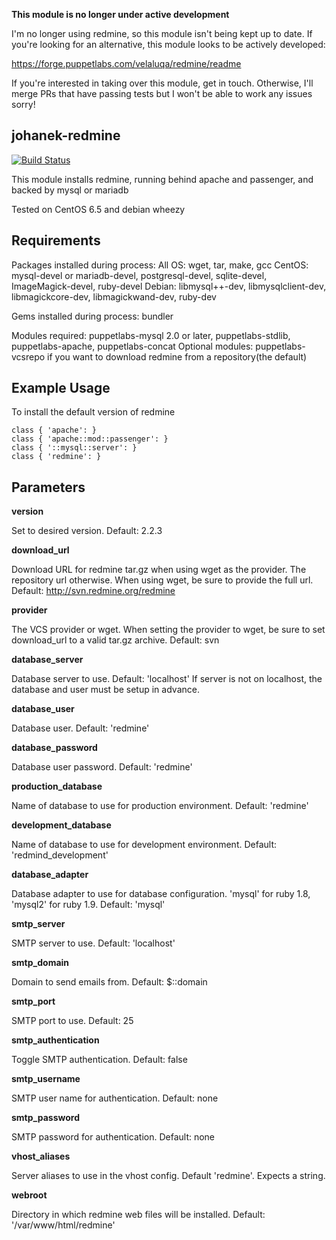 **This module is no longer under active development**

I'm no longer using redmine, so this module isn't being kept up to date. If you're looking for an alternative,
this module looks to be actively developed:

https://forge.puppetlabs.com/velaluqa/redmine/readme

If you're interested in taking over this module, get in touch. Otherwise, I'll merge PRs that have passing tests
but I won't be able to work any issues sorry!

johanek-redmine
---------------

[![Build Status](https://travis-ci.org/johanek/johanek-redmine.png)](http://travis-ci.org/johanek/johanek-redmine)

This module installs redmine, running behind apache and passenger, and backed by mysql or mariadb

Tested on CentOS 6.5 and debian wheezy

Requirements
------------

Packages installed during process:
All OS: wget, tar, make, gcc
CentOS: mysql-devel or mariadb-devel, postgresql-devel, sqlite-devel, ImageMagick-devel, ruby-devel
Debian: libmysql++-dev, libmysqlclient-dev, libmagickcore-dev, libmagickwand-dev, ruby-dev

Gems installed during process: bundler

Modules required: puppetlabs-mysql 2.0 or later, puppetlabs-stdlib, puppetlabs-apache, puppetlabs-concat
Optional modules: puppetlabs-vcsrepo if you want to download redmine from a repository(the default)

Example Usage
-------------

To install the default version of redmine

    class { 'apache': }
    class { 'apache::mod::passenger': }
    class { '::mysql::server': }
    class { 'redmine': }

Parameters
----------

**version**

  Set to desired version. Default: 2.2.3

**download_url**

  Download URL for redmine tar.gz when using wget as the provider. The repository url otherwise.
  When using wget, be sure to provide the full url.
  Default: http://svn.redmine.org/redmine

**provider**

  The VCS provider or wget.
  When setting the provider to wget, be sure to set download_url to a valid tar.gz archive.
  Default: svn

**database_server**

  Database server to use. Default: 'localhost'
  If server is not on localhost, the database and user must be setup in advance.

**database_user**

  Database user. Default: 'redmine'

**database_password**

  Database user password. Default: 'redmine'

**production_database**

  Name of database to use for production environment. Default: 'redmine'

**development_database**

  Name of database to use for development environment. Default: 'redmind_development'

**database_adapter**

  Database adapter to use for database configuration. 'mysql' for ruby 1.8, 'mysql2' for ruby 1.9. Default: 'mysql'

**smtp_server**

  SMTP server to use. Default: 'localhost'

**smtp_domain**

  Domain to send emails from. Default: $::domain

**smtp_port**

  SMTP port to use. Default: 25

**smtp_authentication**

  Toggle SMTP authentication. Default: false

**smtp_username**

  SMTP user name for authentication. Default: none

**smtp_password**

  SMTP password for authentication. Default: none

**vhost_aliases**

  Server aliases to use in the vhost config. Default 'redmine'. Expects a string.

**webroot**

  Directory in which redmine web files will be installed. Default: '/var/www/html/redmine'

